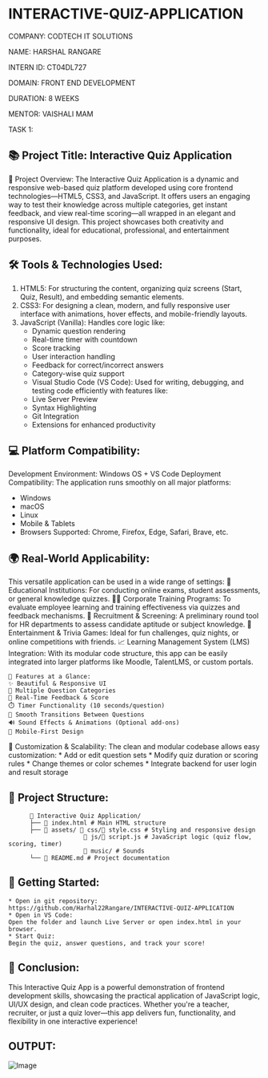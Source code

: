 # INTERACTIVE-QUIZ-APPLICATION

COMPANY: CODTECH IT SOLUTIONS

NAME: HARSHAL RANGARE

INTERN ID: CT04DL727

DOMAIN: FRONT END DEVELOPMENT

DURATION: 8 WEEKS

MENTOR: VAISHALI MAM

TASK 1:

## 📚 Project Title: Interactive Quiz Application
📌 Project Overview:
The Interactive Quiz Application is a dynamic and responsive web-based quiz platform developed using core frontend technologies—HTML5, CSS3, and JavaScript. It offers users an engaging way to test their knowledge across multiple categories, get instant feedback, and view real-time scoring—all wrapped in an elegant and responsive UI design. This project showcases both creativity and functionality, ideal for educational, professional, and entertainment purposes.

## 🛠️ Tools & Technologies Used:
1. HTML5: For structuring the content, organizing quiz screens (Start, Quiz, Result), and embedding semantic elements.
2. CSS3: For designing a clean, modern, and fully responsive user interface with animations, hover effects, and mobile-friendly layouts.
3. JavaScript (Vanilla): Handles core logic like:
   * Dynamic question rendering
   * Real-time timer with countdown
   * Score tracking
   * User interaction handling
   * Feedback for correct/incorrect answers
   * Category-wise quiz support
   * Visual Studio Code (VS Code): Used for writing, debugging, and testing code efficiently with features like:
   * Live Server Preview
   * Syntax Highlighting
   * Git Integration
   * Extensions for enhanced productivity

## 💻 Platform Compatibility:
Development Environment: Windows OS + VS Code
Deployment Compatibility: The application runs smoothly on all major platforms:
   * Windows
   * macOS
   * Linux
   * Mobile & Tablets
   * Browsers Supported: Chrome, Firefox, Edge, Safari, Brave, etc.

## 🌍 Real-World Applicability:
   This versatile application can be used in a wide range of settings:
   🏫 Educational Institutions:
   For conducting online exams, student assessments, or general knowledge quizzes.
   🧑‍💼 Corporate Training Programs:
   To evaluate employee learning and training effectiveness via quizzes and feedback mechanisms.
   🧪 Recruitment & Screening:
   A preliminary round tool for HR departments to assess candidate aptitude or subject knowledge.
   🎉 Entertainment & Trivia Games:
   Ideal for fun challenges, quiz nights, or online competitions with friends.
   📈 Learning Management System (LMS) Integration:
   With its modular code structure, this app can be easily integrated into larger platforms like Moodle, TalentLMS, or custom portals.

    🚀 Features at a Glance:
    ✨ Beautiful & Responsive UI
    🎯 Multiple Question Categories
    🧠 Real-Time Feedback & Score
    ⏱️ Timer Functionality (10 seconds/question)
    🔄 Smooth Transitions Between Questions
    🔊 Sound Effects & Animations (Optional add-ons)
    📱 Mobile-First Design
    
🔧 Customization & Scalability:
The clean and modular codebase allows easy customization:
     * Add or edit question sets
     * Modify quiz duration or scoring rules
     * Change themes or color schemes
     * Integrate backend for user login and result storage

## 📂 Project Structure: 

          📁 Interactive Quiz Application/
          ├── 📄 index.html # Main HTML structure
          ├── 📁 assets/ 📁 css/📄 style.css # Styling and responsive design
                         📁 js/📄 script.js # JavaScript logic (quiz flow, scoring, timer)
                         📁 music/ # Sounds
          └── 📄 README.md # Project documentation

## 🚀 Getting Started:

    * Open in git repository:
    https://github.com/Harhal22Rangare/INTERACTIVE-QUIZ-APPLICATION  
    * Open in VS Code:
    Open the folder and launch Live Server or open index.html in your browser.
    * Start Quiz:
    Begin the quiz, answer questions, and track your score!

## 🎯 Conclusion:
This Interactive Quiz App is a powerful demonstration of frontend development skills, showcasing the practical application of JavaScript logic, UI/UX design, and clean code practices. Whether you're a teacher, recruiter, or just a quiz lover—this app delivers fun, functionality, and flexibility in one interactive experience!

## OUTPUT:
![Image](https://github.com/user-attachments/assets/5f6bad81-1ca7-4404-8d88-946855d2782d)
